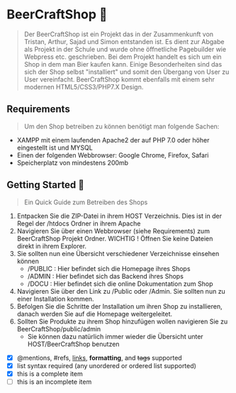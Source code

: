 # BeerCraftShop :beer:
> Der BeerCraftShop ist ein Projekt das in der Zusammenkunft von Tristan, Arthur, Sajad und Simon 
>entstanden ist. Es dient zur Abgabe als Projekt in der Schule und wurde ohne öffnetliche Pagebuilder wie Webpress etc. geschrieben. Bei dem Projekt handelt es sich um ein Shop in dem man Bier kaufen kann. Einige Besonderheiten sind das sich der Shop selbst "installiert" und somit den Übergang von User zu User vereinfacht.
> BeerCraftShop kommt ebenfalls mit einem sehr modernen HTML5/CSS3/PHP7.X Design. 

## Requirements
> Um den Shop betreiben zu können benötigt man folgende Sachen:
- XAMPP mit einem laufenden Apache2 der auf PHP 7.0 oder höher eingestellt ist und MYSQL
- Einen der folgenden Webbrowser: Google Chrome, Firefox, Safari
- Speicherplatz von mindestens 200mb

## Getting Started :rocket:
> Ein Quick Guide zum Betreiben des Shops
1. Entpacken Sie die ZIP-Datei in ihrem HOST Verzeichnis. Dies ist in der Regel der /htdocs Ordner in ihrem Apache
2. Navigieren Sie über einen Webbrowser (siehe Requirements) zum BeerCraftShop Projekt Ordner. WICHTIG ! Öffnen Sie keine Dateien direkt in ihrem Explorer.
3. Sie sollten nun eine Übersicht verschiedener Verzeichnisse einsehen können
    - /PUBLIC : Hier befindet sich die Homepage ihres Shops
    - /ADMIN : Hier befindet sich das Backend ihres Shops
    - /DOCU : Hier befindet sich die online Dokumentation zum Shop
4. Navigieren Sie über den Link zu /Public oder /Admin. Sie sollten nun zu einer Installation kommen.
5. Befolgen Sie die Schritte der Installation um ihren Shop zu installieren, danach werden Sie auf die Homepage weitergeleitet.
6. Sollten Sie Produkte zu ihrem Shop hinzufügen wollen navigieren Sie zu BeerCraftShop/public/admin
    - Sie können dazu natürlich immer wieder die Übersicht unter HOST/BeerCraftShop benutzen
- [x] @mentions, #refs, [links](), **formatting**, and <del>tags</del> supported
- [x] list syntax required (any unordered or ordered list supported)
- [x] this is a complete item
- [ ] this is an incomplete item
